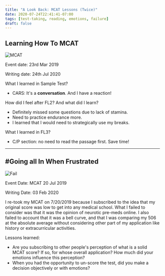```yaml
---
title: "A Look Back: MCAT Lessons (Twice)"
date: 2020-07-24T22:41:41-07:00
tags: [test-taking, reading, emotions, failure] 
draft: false
---
```



Learning How To MCAT
---

![MCAT](/img/learningMCAT.png)

Event date: 23rd Mar 2019

Writing date: 24th Jul 2020

What I learned in Sample Test?

* CARS: It's a **conversation**. And I have a reaction!

How did I feel after FL2? And what did I learn?

* Definitely missed some questions due to lack of stamina.
* Need to practice endurance more.
* I learned that I would need to strategically use my breaks. 


What I learned in FL3?

* C/P section: no need to read the passage first. Save time!


-----

#Going all In When Frustrated
---

![Fail](/img/fail.png)

Event Date: MCAT 20 Jul 2019

Writing Date: 03 Feb 2020


I re-took my MCAT on 7/20/2019 because I subscribed to the idea that my original score was low to get into any medical school. What I failed to consider was that it was the opinion of neurotic pre-meds online. I also failed to account that it was a bell curve, and that I was comparing my 506 at the absolute average without considering other part of my application like history or extracurricular activities. 

Lessons learned: 

* Are you subscribing to other people's perception of what is a solid MCAT score? If so, for whose overall application? How much did your emotions influence this perception?
* When you had the opportunity to un-score the test, did you make a decision objectively or with emotions?